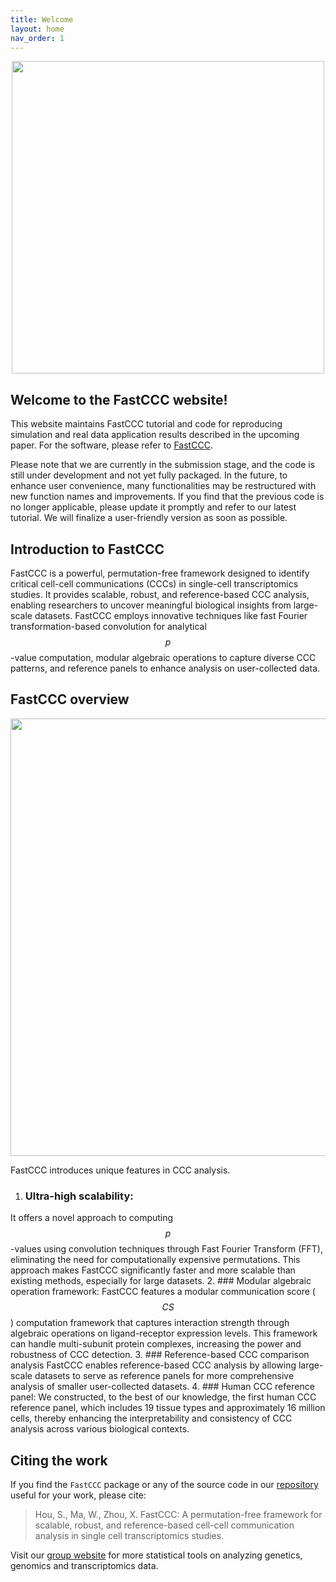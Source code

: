 ```yaml
---
title: Welcome
layout: home
nav_order: 1
---
```


<script type="text/javascript" async
  src="https://cdnjs.cloudflare.com/ajax/libs/mathjax/3.2.2/es5/tex-mml-chtml.js">
</script>

<div style="margin: 0 auto; text-align: center;"> 
  <img src="{{ site.baseurl }}/images/logo.png" width="500" />
</div>


## Welcome to the FastCCC website!
This website maintains FastCCC tutorial and code for reproducing simulation and real data application results described in the upcoming paper. For the software, please refer to [FastCCC].

Please note that we are currently in the submission stage, and the code is still under development and not yet fully packaged. In the future, to enhance user convenience, many functionalities may be restructured with new function names and improvements. If you find that the previous code is no longer applicable, please update it promptly and refer to our latest tutorial. We will finalize a user-friendly version as soon as possible.

## Introduction to FastCCC
FastCCC is a powerful, permutation-free framework designed to identify critical cell-cell communications (CCCs) in single-cell transcriptomics studies. It provides scalable, robust, and reference-based CCC analysis, enabling researchers to uncover meaningful biological insights from large-scale datasets. FastCCC employs innovative techniques like fast Fourier transformation-based convolution for analytical $$p$$-value computation, modular algebraic operations to capture diverse CCC patterns, and reference panels to enhance analysis on user-collected data.

## FastCCC overview

<p align="center">
  <img src="{{ site.baseurl }}/images/overview.v2.0.jpg" width="700">
</p>

FastCCC introduces unique features in CCC analysis. 
1. ### Ultra-high scalability:
It offers a novel approach to computing $$p$$-values using convolution techniques through Fast Fourier Transform (FFT), eliminating the need for computationally expensive permutations. This approach makes FastCCC significantly faster and more scalable than existing methods, especially for large datasets. 
2. ### Modular algebraic operation framework:
FastCCC features a modular communication score ($$CS$$) computation framework that captures interaction strength through algebraic operations on ligand-receptor expression levels. This framework can handle multi-subunit protein complexes, increasing the power and robustness of CCC detection.
3. ### Reference-based CCC comparison analysis
FastCCC enables reference-based CCC analysis by allowing large-scale datasets to serve as reference panels for more comprehensive analysis of smaller user-collected datasets.
4. ### Human CCC reference panel:
We constructed, to the best of our knowledge, the first human CCC reference panel, which includes 19 tissue types and approximately 16 million cells, thereby enhancing the interpretability and consistency of CCC analysis across various biological contexts.

## Citing the work
If you find the `FastCCC` package or any of the source code in our [repository] useful for your work, please cite:

> Hou, S., Ma, W., Zhou, X. FastCCC: A permutation-free framework 
> for scalable, robust, and reference-based cell-cell communication analysis 
> in single cell transcriptomics studies.

Visit our [group website](https://xiangzhou.github.io/) for more statistical 
tools on analyzing genetics, genomics and transcriptomics data.

[FastCCC]: https://github.com/Svvord/FastCCC
[repository]: https://github.com/Svvord/FastCCC